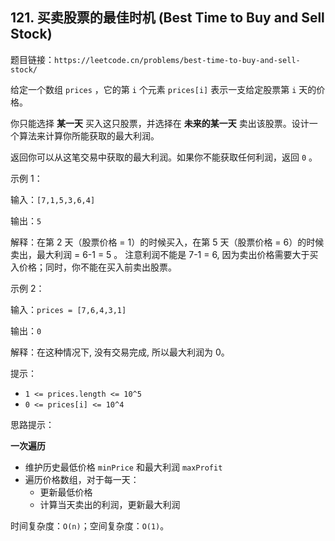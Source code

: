 ## 121. 买卖股票的最佳时机 (Best Time to Buy and Sell Stock)

题目链接：`https://leetcode.cn/problems/best-time-to-buy-and-sell-stock/`

给定一个数组 `prices` ，它的第 `i` 个元素 `prices[i]` 表示一支给定股票第 `i` 天的价格。

你只能选择 **某一天** 买入这只股票，并选择在 **未来的某一天** 卖出该股票。设计一个算法来计算你所能获取的最大利润。

返回你可以从这笔交易中获取的最大利润。如果你不能获取任何利润，返回 `0` 。

示例 1：

输入：`[7,1,5,3,6,4]`

输出：`5`

解释：在第 2 天（股票价格 = 1）的时候买入，在第 5 天（股票价格 = 6）的时候卖出，最大利润 = 6-1 = 5 。
注意利润不能是 7-1 = 6, 因为卖出价格需要大于买入价格；同时，你不能在买入前卖出股票。

示例 2：

输入：`prices = [7,6,4,3,1]`

输出：`0`

解释：在这种情况下, 没有交易完成, 所以最大利润为 0。

提示：

- `1 <= prices.length <= 10^5`
- `0 <= prices[i] <= 10^4`

思路提示：

**一次遍历**
- 维护历史最低价格 `minPrice` 和最大利润 `maxProfit`
- 遍历价格数组，对于每一天：
  - 更新最低价格
  - 计算当天卖出的利润，更新最大利润

时间复杂度：`O(n)`；空间复杂度：`O(1)`。
